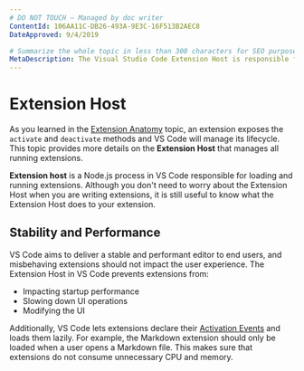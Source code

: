 ```yaml
---
# DO NOT TOUCH — Managed by doc writer
ContentId: 106AA11C-DB26-493A-9E3C-16F513B2AEC8
DateApproved: 9/4/2019

# Summarize the whole topic in less than 300 characters for SEO purpose
MetaDescription: The Visual Studio Code Extension Host is responsible for managing extensions and ensuring the stability and performance of Visual Studio Code.
---
```


# Extension Host

As you learned in the [Extension Anatomy](/api/get-started/extension-anatomy) topic, an extension exposes the `activate` and `deactivate` methods and VS Code will manage its lifecycle. This topic provides more details on the **Extension Host** that manages all running extensions.

**Extension host** is a Node.js process in VS Code responsible for loading and running extensions. Although you don't need to worry about the Extension Host when you are writing extensions, it is still useful to know what the Extension Host does to your extension.

## Stability and Performance

VS Code aims to deliver a stable and performant editor to end users, and misbehaving extensions should not impact the user experience. The Extension Host in VS Code prevents extensions from:

- Impacting startup performance
- Slowing down UI operations
- Modifying the UI

Additionally, VS Code lets extensions declare their [Activation Events](/api/references/activation-events) and loads them lazily. For example, the Markdown extension should only be loaded when a user opens a Markdown file. This makes sure that extensions do not consume unnecessary CPU and memory.
